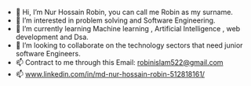 - 👋 Hi, I’m Nur Hossain Robin, you can call me Robin as my surname.
- 👀 I’m interested in problem solving and Software Engineering.
- 🌱 I’m currently learning Machine learning , Artificial Intelligence , web development and Dsa.
- 💞️ I’m looking to collaborate on the technology sectors that need junior software Engineers.
- 📫 Contract to me through this Email: robinislam522@gmail.com
- 📫 www.linkedin.com/in/md-nur-hossain-robin-512818161/

<!---
robin7782/robin7782 is a ✨ special ✨ repository because its `README.md` (this file) appears on your GitHub profile.
You can click the Preview link to take a look at your changes.
--->
